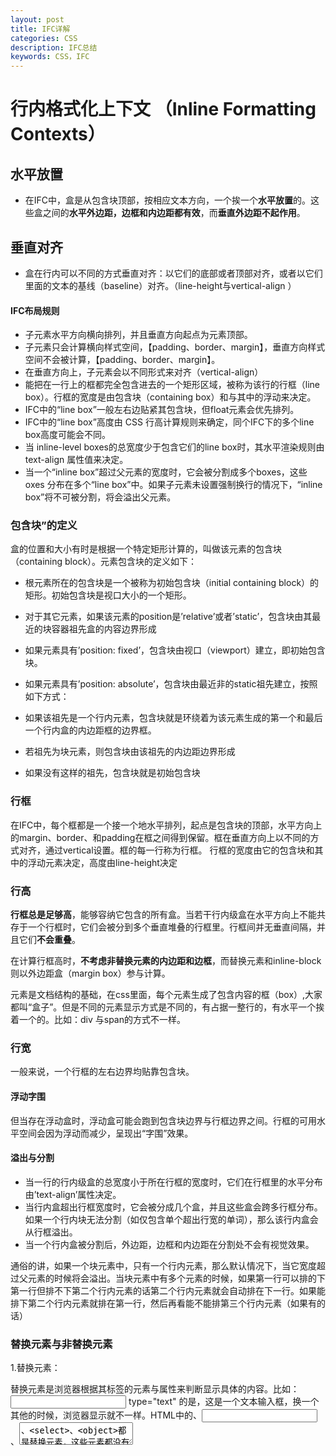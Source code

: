 ```yaml
---
layout: post
title: IFC详解
categories: CSS
description: IFC总结
keywords: CSS，IFC
---
```


# 行内格式化上下文 （Inline Formatting Contexts）

## 水平放置

- 在IFC中，盒是从包含块顶部，按相应文本方向，一个挨一个**水平放置**的。这些盒之间的**水平外边距，边框和内边距都有效**，而**垂直外边距不起作用**。

## 垂直对齐

- 盒在行内可以不同的方式垂直对齐：以它们的底部或者顶部对齐，或者以它们里面的文本的基线（baseline）对齐。（line-height与vertical-align ）

#### IFC布局规则

- 子元素水平方向横向排列，并且垂直方向起点为元素顶部。
- 子元素只会计算横向样式空间，【padding、border、margin】，垂直方向样式空间不会被计算，【padding、border、margin】。
- 在垂直方向上，子元素会以不同形式来对齐（vertical-align）
- 能把在一行上的框都完全包含进去的一个矩形区域，被称为该行的行框（line box）。行框的宽度是由包含块（containing box）和与其中的浮动来决定。
- IFC中的“line box”一般左右边贴紧其包含块，但float元素会优先排列。
- IFC中的“line box”高度由 CSS 行高计算规则来确定，同个IFC下的多个line box高度可能会不同。
- 当 inline-level boxes的总宽度少于包含它们的line box时，其水平渲染规则由 text-align 属性值来决定。
- 当一个“inline box”超过父元素的宽度时，它会被分割成多个boxes，这些 oxes 分布在多个“line box”中。如果子元素未设置强制换行的情况下，“inline box”将不可被分割，将会溢出父元素。

### 包含块”的定义

盒的位置和大小有时是根据一个特定矩形计算的，叫做该元素的包含块（containing block）。元素包含块的定义如下：

* 根元素所在的包含块是一个被称为初始包含块（initial containing block）的矩形。初始包含块是视口大小的一个矩形。

* 对于其它元素，如果该元素的position是’relative’或者’static’，包含块由其最近的块容器祖先盒的内容边界形成
* 如果元素具有’position: fixed’，包含块由视口（viewport）建立，即初始包含块。
* 如果元素具有’position: absolute’，包含块由最近非的static祖先建立，按照如下方式：
* 如果该祖先是一个行内元素，包含块就是环绕着为该元素生成的第一个和最后一个行内盒的内边距框的边界框。
* 若祖先为块元素，则包含块由该祖先的内边距边界形成
* 如果没有这样的祖先，包含块就是初始包含块

### 行框

在IFC中，每个框都是一个接一个地水平排列，起点是包含块的顶部，水平方向上的margin、border、和padding在框之间得到保留。框在垂直方向上以不同的方式对齐，通过vertical设置。框的每一行称为行框。 
行框的宽度由它的包含块和其中的浮动元素决定，高度由line-height决定

### 行高

**行框总是足够高**，能够容纳它包含的所有盒。当若干行内级盒在水平方向上不能共存于一个行框时，它们会被分到多个垂直堆叠的行框里。行框间并无垂直间隔，并且它们**不会重叠**。

在计算行框高时，**不考虑非替换元素的内边距和边框**，而替换元素和inline-block则以外边距盒（margin box）参与计算。 

元素是文档结构的基础，在css里面，每个元素生成了包含内容的框（box）,大家都叫“盒子”。但是不同的元素显示方式是不同的，有占据一整行的，有水平一个挨着一个的。比如：div 与span的方式不一样。

### 行宽

一般来说，一个行框的左右边界均贴靠包含块。

#### 浮动字围

但当存在浮动盒时，浮动盒可能会跑到包含块边界与行框边界之间。行框的可用水平空间会因为浮动而减少，呈现出“字围”效果。

#### 溢出与分割
* 当一行的行内级盒的总宽度小于所在行框的宽度时，它们在行框里的水平分布由’text-align’属性决定。
* 当行内盒超出行框宽度时，它会被分成几个盒，并且这些盒会跨多行框分布。如果一个行内块无法分割（如仅包含单个超出行宽的单词），那么该行内盒会从行框溢出。
* 当一个行内盒被分割后，外边距，边框和内边距在分割处不会有视觉效果。

通俗的讲，如果一个块元素中，只有一个行内元素，那么默认情况下，当它宽度超过父元素的时候将会溢出。当块元素中有多个元素的时候，如果第一行可以排的下第一行但排不下第二个行内元素的话第二个行内元素就会自动排在下一行。如果能排下第二个行内元素就排在第一行，然后再看能不能排第三个行内元素（如果有的话）

### 替换元素与非替换元素 

1.替换元素：

替换元素是浏览器根据其标签的元素与属性来判断显示具体的内容。比如：<input /> type="text" 的是，这是一个文本输入框，换一个其他的时候，浏览器显示就不一样。HTML中的<img>、<input>、<textarea>、<select>、<object>都是替换元素，这些元素都没有实际的内容。

2.非替换元素：

(X)HTML 的大多数元素是不可替换元素，他们将内容直接告诉浏览器，将其显示出来。

比如 <p>wanmei.com</p> 

浏览器将把这段内容直接显示出来。

除了这两字，还有两种非常属性的元素，显示元素，他分为两种情况，一种是‘块及元素’ ‘block’，还有一种是“行内元素”inline，大家也叫“内联元素”。

相关链接：https://blog.csdn.net/qq_36145914/article/details/87009453



